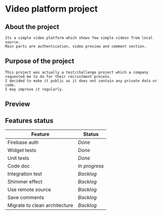 # Video platform project

## **About the project**
    Its a simple video platform which shows few simple videos from local source.
    Main parts are authentication, video preview and comment section.

## **Purpose of the project**
    This project was actually a test/challenge project which a company requested me to do for their recruitment process.
    I decided to make it public as it does not contain any private data or code.
    I may improve it regularly.


## **Preview**




## **Features status**


Feature | Status 
--- | ---
Firebase auth | *Done*
Widget tests | *Done*
Unit tests |  *Done*
Code doc | *In progress*
Integration test | *Backlog*
Shimmer effect | *Backlog*
Use remote source | *Backlog*
Save comments | *Backlog*
Migrate to clean architecture | *Backlog*

